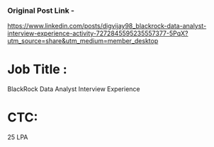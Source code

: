 ### Original Post Link -

https://www.linkedin.com/posts/digvijay98_blackrock-data-analyst-interview-experience-activity-7272845595235557377-5PqX?utm_source=share&utm_medium=member_desktop

# Job Title :

BlackRock Data Analyst Interview Experience

# CTC:

25 LPA
